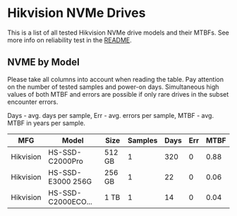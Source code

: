 Hikvision NVMe Drives
=====================

This is a list of all tested Hikvision NVMe drive models and their MTBFs. See more
info on reliability test in the [README](https://github.com/bsdhw/SMART).

NVME by Model
------------

Please take all columns into account when reading the table. Pay attention on the
number of tested samples and power-on days. Simultaneous high values of both MTBF
and errors are possible if only rare drives in the subset encounter errors.

Days - avg. days per sample,
Err  - avg. errors per sample,
MTBF - avg. MTBF in years per sample.

| MFG       | Model              | Size   | Samples | Days  | Err   | MTBF |
|-----------|--------------------|--------|---------|-------|-------|------|
| Hikvision | HS-SSD-C2000Pro    | 512 GB | 1       | 320   | 0     | 0.88   |
| Hikvision | HS-SSD-E3000 256G  | 256 GB | 1       | 22    | 0     | 0.06   |
| Hikvision | HS-SSD-C2000ECO... | 1 TB   | 1       | 14    | 0     | 0.04   |
